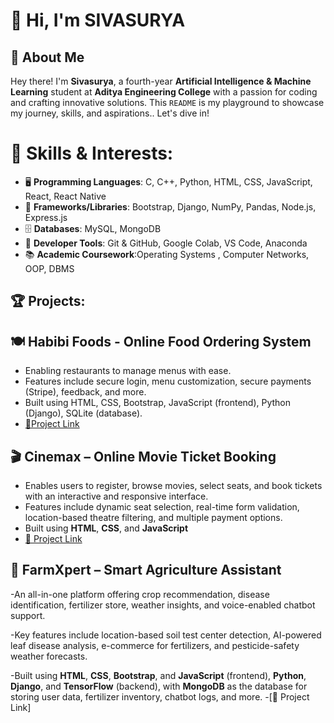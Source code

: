 
# 👋 Hi, I'm **SIVASURYA**

## 📌 About Me

Hey there! I'm **Sivasurya**, a fourth-year **Artificial Intelligence & Machine Learning** student at **Aditya Engineering College** with a passion for coding and crafting innovative solutions. This `README` is my playground to showcase my journey, skills, and aspirations.. Let's dive in! 

# 🚀 Skills & Interests:
- 🖥️ **Programming Languages**: C, C++, Python, HTML, CSS, JavaScript, React, React Native  
- 🧩 **Frameworks/Libraries**: Bootstrap, Django, NumPy, Pandas, Node.js, Express.js  
- 🗄️ **Databases**: MySQL, MongoDB  
- 🧰 **Developer Tools**: Git & GitHub, Google Colab, VS Code, Anaconda  
- 📚 **Academic Coursework**:Operating Systems , Computer Networks, OOP, DBMS  


## 🏆 Projects:

## 🍽️ Habibi Foods - Online Food Ordering System
- Enabling restaurants to manage menus with ease.
- Features include secure login, menu customization, secure payments (Stripe), feedback, and more.
- Built using HTML, CSS, Bootstrap, JavaScript (frontend), Python (Django), SQLite (database).
- [🔗Project Link](https://github.com/varikootisivasurya/Online-Food-ordering)
 
## 🎬 Cinemax – Online Movie Ticket Booking
- Enables users to register, browse movies, select seats, and book tickets with an interactive and responsive interface.  
- Features include dynamic seat selection, real-time form validation, location-based theatre filtering, and multiple payment options.  
- Built using **HTML**, **CSS**,  and **JavaScript**
- [🔗 Project Link](https://github.com/varikootisivasurya/Cinemax)

## 🌾 FarmXpert – Smart Agriculture Assistant
-An all-in-one platform offering crop recommendation, disease identification, fertilizer store, weather insights, and voice-enabled chatbot support.

-Key features include location-based soil test center detection, AI-powered leaf disease analysis, e-commerce for fertilizers, and pesticide-safety weather forecasts.

-Built using **HTML**, **CSS**, **Bootstrap**, and **JavaScript** (frontend), **Python**, **Django**, and **TensorFlow** (backend), with **MongoDB** as the database for storing user data, fertilizer inventory, chatbot logs, and more.
-[🔗 Project Link]

